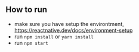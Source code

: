 ## How to run

- make sure you have setup the environtment, https://reactnative.dev/docs/environment-setup
- run `npm install` or `yarn install`
- run `npm start`
